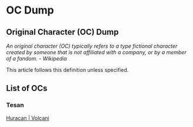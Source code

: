 # OC Dump 

## Original Character (OC) Dump 

*An original character (OC) typically refers to a type fictional character created by someone that is not affiliated with a company, or by a member of a fandom. - Wikipedia* 

This article follows this definition unless specified. 

## List of OCs 

### Tesan 

[Huracan | Volcani](https://authorsauthority.github.io/docs/artdump/oc_tesan)

